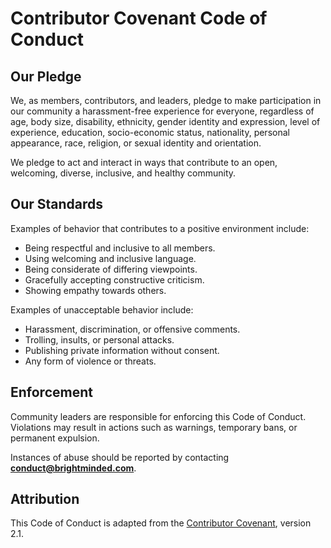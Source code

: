 # Contributor Covenant Code of Conduct

## Our Pledge
We, as members, contributors, and leaders, pledge to make participation in our community a harassment-free experience for everyone, regardless of age, body size, disability, ethnicity, gender identity and expression, level of experience, education, socio-economic status, nationality, personal appearance, race, religion, or sexual identity and orientation.

We pledge to act and interact in ways that contribute to an open, welcoming, diverse, inclusive, and healthy community.

## Our Standards
Examples of behavior that contributes to a positive environment include:
- Being respectful and inclusive to all members.
- Using welcoming and inclusive language.
- Being considerate of differing viewpoints.
- Gracefully accepting constructive criticism.
- Showing empathy towards others.

Examples of unacceptable behavior include:
- Harassment, discrimination, or offensive comments.
- Trolling, insults, or personal attacks.
- Publishing private information without consent.
- Any form of violence or threats.

## Enforcement
Community leaders are responsible for enforcing this Code of Conduct. Violations may result in actions such as warnings, temporary bans, or permanent expulsion.

Instances of abuse should be reported by contacting **[conduct@brightminded.com](mailto:conduct@brightminded.com)**.

## Attribution
This Code of Conduct is adapted from the [Contributor Covenant](https://www.contributor-covenant.org/), version 2.1.
